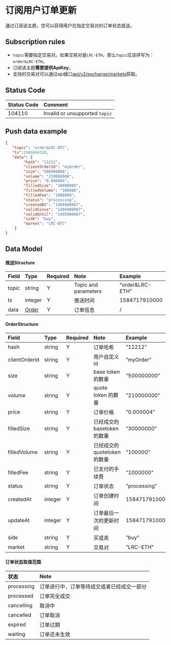 # 订阅用户订单更新


通过订阅该主题，您可以获得用户在指定交易对的订单状态提送。

## Subscription rules
- `topic`需要指定交易对。如果交易对是`LRC-ETH`，那么`topic`应该拼写为：`order&LRC-ETH`。
- 订阅该主题**需要提供ApiKey**。
- 支持的交易对可以通过api接口[api/v2/exchange/markets](../dex_apis/getMarkets.md)获取。

## Status Code

| Status Code |                Comment                 |
| :---- | :--------------------------------- |
| 104110 | Invalid or unsupported `topic`|

## Push data example

```json
{
   "topic": "order&LRC-BTC",
   "ts":1565844328,
   "data": {
        "hash": "11212",
        "clientOrderId": "myOrder",
        "size": "500000000",
        "volume": "210000000",
        "price": "0.000004",
        "filledSize": "30000000",
        "filledVolume": "100000",
        "filledFee": "1000000",
        "status": "processing",
        "createdAt": "1494900087",
        "validSince": "1494900087",
        "validUntil": "1495900087",
        "side": "buy",
        "market": "LRC-BTC"
    }
}
```

## Data Model

#### 推送Structure

| Field  |      Type       | Required |       Note       |      Example       |
| :--- | :------------- | :------ | :-------------- | :------------- |
| topic |     string      |    Y    | Topic and parameters | "order&LRC-ETH" |
|  ts   |     integer     |    Y    |     推送时间     |  1584717910000  |
| data  | [Order](#order) |    Y    |     订单信息     |        /        |

#### <span id="order">OrderStructure</span>

|     Field      |  Type   | Required |            Note            |     Example      |
| :----------- | :----- | :------ | :------------------------ | :----------- |
|     hash      | string  |    Y    |          订单哈希          |    "11212"    |
| clientOrderId | string  |    Y    |        用户自定义id        |   "myOrder"   |
|     size      | string  |    Y    |     base token 的数量      |  "500000000"  |
|    volume     | string  |    Y    |     quote token 的数量     |  "210000000"  |
|     price     | string  |    Y    |          订单价格          |  "0.000004"   |
|  filledSize   | string  |    Y    | 已经成交的basetoken的数量  |  "30000000"   |
| filledVolume  | string  |    Y    | 已经成交的quotetoken的数量 |   "100000"    |
|   filledFee   | string  |    Y    |       已支付的手续费       |   "1000000"   |
|    status     | string  |    Y    |          订单状态          | "processing"  |
|   createdAt   | integer |    Y    |        订单创建时间        | 1584717910000 |
|   updateAt    | integer |    Y    |   订单最后一次的更新时间   | 1584717910000 |
|     side      | string  |    Y    |           买或卖           |     "buy"     |
|    market     | string  |    Y    |            交易对            |   "LRC-ETH"   |

#### 订单状态取值范围

|    状态    |                    Note                    |
| :-------- | :---------------------------------------- |
| processing | 订单进行中，订单等待成交或者已经成交一部分 |
| processed  |                订单完全成交                |
| cancelling |                   取消中                   |
| cancelled  |                  订单取消                  |
|  expired   |                  订单过期                  |
|  waiting   |                订单还未生效                |
